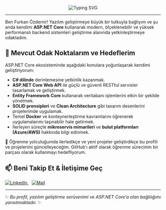 <div align="center">
  <img src="https://readme-typing-svg.demolab.com?font=Fira+Code&weight=700&size=35&pause=1000&color=F70000&center=true&vCenter=true&width=435&lines=MERHABA+BEN+FURKAN%F0%9F%91%8B" alt="Typing SVG" />
</div>

---

Ben Furkan Özdemir! Yazılım geliştirmeye büyük bir tutkuyla bağlıyım ve şu anda kendimi **ASP.NET Core** kullanarak modern, ölçeklenebilir ve yüksek performanslı backend sistemleri geliştirme alanında yetkinleştirmeye odakladım.

## 🌱 Mevcut Odak Noktalarım ve Hedeflerim

ASP.NET Core ekosisteminde aşağıdaki konulara yoğunlaşarak kendimi geliştiriyorum:

- **C# dilinde** derinlemesine yetkinlik kazanmak.
- **ASP.NET Core Web API** ile güçlü ve güvenli RESTful servisler tasarlamak ve geliştirmek.
- **Entity Framework Core** kullanarak veritabanı işlemlerini etkin bir şekilde yönetmek.
- **SOLID prensipleri** ve **Clean Architecture** gibi tasarım desenlerini projelerimde uygulamak.
- Temel **Docker** ve konteynerleştirme kavramlarını öğrenerek uygulamalarımı taşınabilir hale getirmek.
- İlerleyen süreçte **mikroservis mimarileri** ve **bulut platformları (Azure/AWS)** hakkında bilgi edinmek.

🚀 Öğrenme yolculuğumda ilerledikçe ve yeni projeler geliştirdikçe bu profili ve projelerimi güncelleyeceğim. GitHub'ı aktif olarak öğrenme sürecimin bir parçası olarak kullanmayı hedefliyorum.

## 📫 Beni Takip Et & İletişime Geç

<p align="left">
  <a href="www.linkedin.com/in/özdemir-furkan" target="_blank" style="margin-right: 10px;">
    <img src="https://img.shields.io/badge/LinkedIn-%230077B5.svg?&style=for-the-badge&logo=linkedin&logoColor=white" alt="LinkedIn"/>
  </a>
  <a href="mailto:furkanozd1231@gmail.com" target="_blank">
    <img src="https://img.shields.io/badge/Gmail-%23D14836.svg?&style=for-the-badge&logo=gmail&logoColor=white" alt="Mail"/>
  </a>
  </p>

---
✨ *Bu profil, yazılım geliştirme serüvenimi ve ASP.NET Core'a olan bağlılığımı yansıtmaktadır.* ✨
